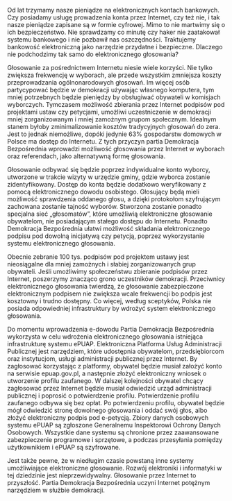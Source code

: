 Od lat trzymamy nasze pieniądze na elektronicznych kontach bankowych. Czy posiadamy usługę prowadzenia konta przez Internet, czy też nie, i tak nasze pieniądze zapisane są w formie cyfrowej. Mimo to nie martwimy się o ich bezpieczeństwo. Nie sprawdzamy co minutę czy haker nie zaatakował systemu bankowego i nie pozbawił nas oszczędności. Traktujemy bankowość elektroniczną jako narzędzie przydatne i bezpieczne. Dlaczego nie podchodzimy tak samo do elektronicznego głosowania?

Głosowanie za pośrednictwem Internetu niesie wiele korzyści. Nie tylko zwiększa frekwencję w wyborach, ale przede wszystkim zmniejsza koszty przeprowadzania ogólnonarodowych głosowań. Im więcej osób partycypować będzie w demokracji używając własnego komputera, tym mniej potrzebnych będzie pieniędzy by obsługiwać obywateli w komisjach wyborczych. Tymczasem możliwość zbierania przez Internet podpisów pod projektami ustaw czy petycjami, umożliwi uczestniczenie w demokracji mniej zorganizowanym i mniej zamożnym grupom społecznym. Idealnym stanem byłoby zminimalizowanie kosztów tradycyjnych głosowań do zera. Jest to jednak niemożliwe, dopóki jedynie 63% gospodarstw domowych w Polsce ma dostęp do Internetu. Z tych przyczyn partia Demokracja Bezpośrednia wprowadzi możliwość głosowania przez Internet w wyborach oraz referendach, jako alternatywną formę głosowania.

Głosowanie odbywać się będzie poprzez indywidualne konto wyborcy, utworzone w trakcie wizyty w urzędzie gminy, gdzie wyborca zostanie zidentyfikowany. Dostęp do konta będzie dodatkowo weryfikowany z pomocą elektronicznego dowodu osobistego. Głosujący będą mieli możliwość sprawdzenia oddanego głosu, a dzięki protokołom szyfrującym zachowana zostanie tajność wyborów. Stworzona zostanie ponadto specjalna sieć „głosomatów”, które umożliwią elektroniczne głosowanie obywatelom, nie posiadającym stałego dostępu do Internetu. Ponadto Demokracja Bezpośrednia ułatwi możliwość składania elektronicznego podpisu pod dowolną inicjatywą czy petycją, poprzez wykorzystanie systemu elektronicznego głosowania.

Obecnie zebranie 100 tys. podpisów pod projektem ustawy jest nieosiągalne dla mniej zamożnych i słabiej zorganizowanych grup obywateli. Jeśli umożliwimy społeczeństwu zbieranie podpisów przez Internet, poszerzymy znacząco grono uczestników demokracji. Przeciwnicy elektronicznego głosowania twierdzą, że głosowanie zabezpieczone elektronicznym podpisem nie zwiększa wcale frekwencji bo podpis jest kosztowny i trudno dostępny. Co więcej, według sceptyków, Polska nie posiada odpowiedniej infrastruktury by wdrożyć system elektronicznego głosowania.

Do momentu wprowadzenia e-dowodu Partia Demokracja Bezpośrednia wykorzysta w celu wdrożenia elektronicznego głosowania istniejąca infrastrukturę systemu ePUAP. Elektroniczna Platforma Usług Administracji Publicznej jest narzędziem, które udostępnia obywatelom, przedsiębiorcom oraz instytucjom, usługi administracji publicznej przez Internet. By zagłosować korzystając z platformy, obywatel będzie musiał założyć konto na serwisie epuap.gov.pl, a następnie złożyć elektroniczny wniosek o utworzenie profilu zaufanego. W dalszej kolejności obywatel chcący zagłosować przez Internet będzie musiał odwiedzić urząd administracji publicznej i poprosić o potwierdzenie profilu. Potwierdzenie profilu zaufanego odbywa się bez opłat. Po potwierdzeniu profilu, obywatel będzie mógł odwiedzić stronę dowolnego głosowania i oddać swój głos, albo złożyć elektroniczny podpis pod e-petycją. Zbiory danych osobowych systemu ePUAP są zgłoszone Generalnemu Inspektorowi Ochrony Danych Osobowych.
Wszystkie dane systemu są chronione przez zaawansowane zabezpieczenie programowe i sprzętowe, a podczas przesyłania pomiędzy użytkownikiem i ePUAP są szyfrowane.

Jest także pewne, że w niedługim czasie powstaną inne systemy umożliwiające elektroniczne głosowanie. Rozwój elektroniki i informatyki w tej dziedzinie jest nieprzewidywalny. Głosowanie przez Internet to przyszłość. Partia Demokracja Bezpośrednia uczyni Internet potężnym narzędziem w służbie demokracji.